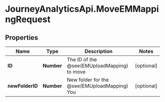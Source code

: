 # JourneyAnalyticsApi.MoveEMMappingRequest

## Properties

Name | Type | Description | Notes
------------ | ------------- | ------------- | -------------
**ID** | **Number** | The ID of the @see(EMUploadMapping) to move | [optional] 
**newFolderID** | **Number** | New folder for the @see(EMUploadMapping)  You | [optional] 



